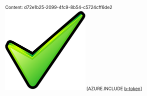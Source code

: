 Content: d72e1b25-2099-4fc9-8b54-c5724cff6de2![image](50a74dbd-73dd-423b-b29c-9f0f1ab80447.png)
[AZURE.INCLUDE [b-token](2f229893-ddd1-40ac-af2e-f5cdbefc2363.md)]
